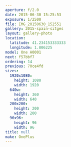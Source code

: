 ```yaml
---
aperture: f/2.0
date: 2015-06-30 15:25:53
exposure: 1/2500
file: IMG_20150630_152551
gallery: 2015-spain-sitges
layout: gallery-photo
location:
  latitude: 41.234153333333
  longitude: 1.806225
model: One A0001
next: f57bbf7
ordering: 14
previous: 70ce4fd
sizes:
  1920x1080:
    height: 1080
    width: 1920
  640w:
    height: 360
    width: 640
  200x200:
    height: 200
    width: 200
  96x96:
    height: 96
    width: 96
title: null
make: OnePlus
---
```


